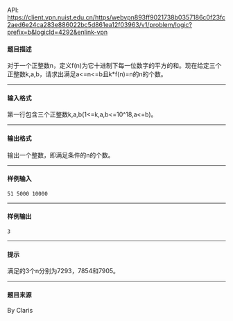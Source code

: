 API: https://client.vpn.nuist.edu.cn/https/webvpn893ff9021738b0357186c0f23fc2aed6e24ca283e886022bc5d861ea12f03963/v1/problem/logic?prefix=b&logicId=4292&enlink-vpn

#### 题目描述

对于一个正整数n，定义f(n)为它十进制下每一位数字的平方的和。现在给定三个正整数k,a,b，请求出满足a<=n<=b且k\*f(n)=n的n的个数。

---

#### 输入格式

第一行包含三个正整数k,a,b(1<=k,a,b<=10^18,a<=b)。

---

#### 输出格式

输出一个整数，即满足条件的n的个数。

---

#### 样例输入
```
51 5000 10000
```

---

#### 样例输出
```
3
```

---

#### 提示

满足的3个n分别为7293，7854和7905。

---

#### 题目来源

By Claris